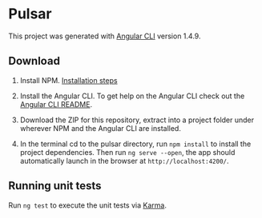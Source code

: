 # Pulsar

This project was generated with [Angular CLI](https://github.com/angular/angular-cli) version 1.4.9.

## Download
1. Install NPM. [Installation steps](https://docs.npmjs.com/getting-started/installing-node)

2. Install the Angular CLI. To get help on the Angular CLI check out the [Angular CLI README](https://github.com/angular/angular-cli/blob/master/README.md).

3. Download the ZIP for this repository, extract into a project folder under wherever NPM and the Angular CLI are installed.

4. In the terminal cd to the pulsar directory, run `npm install` to install the project dependencies. Then run `ng serve --open`, the app should automatically launch in the browser at `http://localhost:4200/`.

## Running unit tests

Run `ng test` to execute the unit tests via [Karma](https://karma-runner.github.io).

